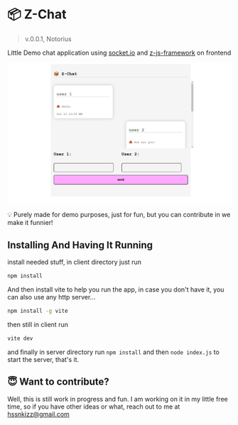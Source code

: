 # 📦 Z-Chat

> v.0.0.1, Notorius

Little Demo chat application using [socket.io](https://socket.io/) and [z-js-framework](https://github.com/javaScriptKampala/z-js) on frontend

![screenshot](./assets/screenshot-localhost_5173-2024.07.13-11_38_31.png)

💡 Purely made for demo purposes, just for fun, but you can contribute in we make it funnier!

## Installing And Having It Running

install needed stuff, in client directory just run

``` bash
npm install
```

And then install vite to help you run the app, in case you don't have it, you can also use any http server...

```bash
npm install -g vite
```

then still in client run

```bash
vite dev
```

and finally in server directory run `npm install` and then `node index.js` to start the server, that's it.

## 😇 Want to contribute?

Well, this is still work in progress and fun. I am working on it in my little free time, so if you have other ideas or what, reach out to me at [hssnkizz@gmail.com](hssnkizz@gmail.com)

